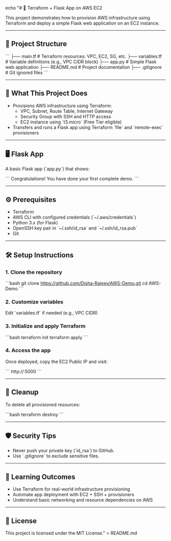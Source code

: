 echo "# 🚀 Terraform + Flask App on AWS EC2

This project demonstrates how to provision AWS infrastructure using Terraform and deploy a simple Flask web application on an EC2 instance.

---

## 📁 Project Structure

\`\`\`
├── main.tf            # Terraform resources: VPC, EC2, SG, etc.
├── variables.tf       # Variable definitions (e.g., VPC CIDR block)
├── app.py             # Simple Flask web application
├── README.md          # Project documentation
├── .gitignore         # Git ignored files
\`\`\`

---

## 🧩 What This Project Does

- Provisions AWS infrastructure using Terraform:
  - VPC, Subnet, Route Table, Internet Gateway
  - Security Group with SSH and HTTP access
  - EC2 instance using \`t3.micro\` (Free Tier eligible)
- Transfers and runs a Flask app using Terraform \`file\` and \`remote-exec\` provisioners

---

## 🖥️ Flask App

A basic Flask app (\`app.py\`) that shows:

\`\`\`
Congratulations! You have done your first complete demo.
\`\`\`

---

## ⚙️ Prerequisites

- Terraform
- AWS CLI with configured credentials (\`~/.aws/credentials\`)
- Python 3.x (for Flask)
- OpenSSH key pair in \`~/.ssh/id_rsa\` and \`~/.ssh/id_rsa.pub\`
- Git

---

## 🛠️ Setup Instructions

### 1. Clone the repository

\`\`\`bash
git clone https://github.com/Disha-Rajeev/AWS-Demo.git
cd AWS-Demo
\`\`\`

### 2. Customize variables

Edit \`variables.tf\` if needed (e.g., VPC CIDR)

### 3. Initialize and apply Terraform

\`\`\`bash
terraform init
terraform apply
\`\`\`

### 4. Access the app

Once deployed, copy the EC2 Public IP and visit:

\`\`\`
http://<public-ip>:5000
\`\`\`

---

## 🧹 Cleanup

To delete all provisioned resources:

\`\`\`bash
terraform destroy
\`\`\`

---

## 🛡️ Security Tips

- Never push your private key (\`id_rsa\`) to GitHub.
- Use \`.gitignore\` to exclude sensitive files.

---

## 🎯 Learning Outcomes

- Use Terraform for real-world infrastructure provisioning
- Automate app deployment with EC2 + SSH + provisioners
- Understand basic networking and resource dependencies on AWS

---

## 📜 License

This project is licensed under the MIT License." > README.md
